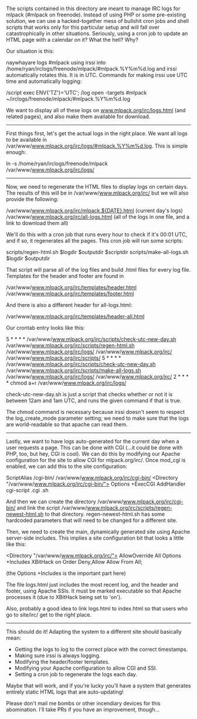 The scripts contained in this directory are meant to manage IRC logs for
mlpack (#mlpack on freenode).  Instead of using PHP or some pre-existing
solution, we can use a hacked-together mess of bullshit cron jobs and shell
scripts that works only for this particular setup and will fall over
catastrophically in other situations.  Seriously, using a cron job to update an
HTML page with a calendar on it?  What the hell?  Why?

Our situation is this:

 naywhayare logs #mlpack using irssi into
 /home/ryan/irclogs/freenode/mlpack/#mlpack.%Y%m%d.log and irssi automatically
 rotates this.  It is in UTC.  Commands for making irssi use UTC time and
 automatically logging:

   /script exec ENV{'TZ'}='UTC';
   /log open -targets #mlpack ~/irclogs/freenode/mlpack/#mlpack.%Y%m%d.log

 We want to display all of these logs on www.mlpack.org/irc/logs.html (and
 related pages), and also make them available for download.

----

First things first, let's get the actual logs in the right place.  We want all
logs to be available in /var/www/www.mlpack.org/irc/logs/#mlpack.%Y%m%d.log.
This is simple enough:

  ln -s /home/ryan/irclogs/freenode/mlpack /var/www/www.mlpack.org/irc/logs/

----

Now, we need to regenerate the HTML files to display logs on certain days.  The
results of this will be in /var/www/www.mlpack.org/irc/ but we will also
provide the following:

  /var/www/www.mlpack.org/irc/mlpack.${DATE}.html (current day's logs)
  /var/www/www.mlpack.org/irc/all-logs.html (all of the logs in one file, and a
      link to download them all)

We'll do this with a cron job that runs every hour to check if it's 00:01 UTC,
and if so, it regenerates all the pages.  This cron job will run some scripts:

  scripts/regen-html.sh $logdir $outputdir $scriptdir
  scripts/make-all-logs.sh $logdir $outputdir

That script will parse all of the log files and build .html files for every log
file.  Templates for the header and footer are found in

  /var/www/www.mlpack.org/irc/templates/header.html
  /var/www/www.mlpack.org/irc/templates/footer.html

And there is also a different header for all-logs.html:

  /var/www/www.mlpack.org/irc/templates/header-all.html

Our crontab entry looks like this:

  5 * * * * /var/www/www.mlpack.org/irc/scripts/check-utc-new-day.sh /var/www/www.mlpack.org/irc/scripts/regen-html.sh /var/www/www.mlpack.org/irc/logs/ /var/www/www.mlpack.org/irc/ /var/www/www.mlpack.org/irc/scripts/
  5 * * * * /var/www/www.mlpack.org/irc/scripts/check-utc-new-day.sh /var/www/www.mlpack.org/irc/scripts/make-all-logs.sh /var/www/www.mlpack.org/irc/logs/ /var/www/www.mlpack.org/irc/
  2 * * * * chmod a+r /var/www/www.mlpack.org/irc/logs/

check-utc-new-day.sh is just a script that checks whether or not it is between
12am and 1am UTC, and runs the given command if that is true.

The chmod command is necessary because irssi doesn't seem to respect the
log_create_mode parameter setting; we need to make sure that the logs are
world-readable so that apache can read them.

----

Lastly, we want to have logs auto-generated for the current day when a user
requests a page.  This can be done with CGI (...it could be done with PHP, too,
but hey, CGI is cool).  We can do this by modifying our Apache configuration for
the site to allow CGI for mlpack.org/irc/.  Once mod_cgi is enabled, we can add
this to the site configuration:

   ScriptAlias /cgi-bin/ /var/www/www.mlpack.org/irc/cgi-bin/
   <Directory "/var/www/www.mlpack.org/irc/cgi-bin/">
     Options +ExecCGI
     AddHandler cgi-script .cgi .sh
   </Directory>

And then we can create the directory /var/www/www.mlpack.org/irc/cgi-bin/ and
link the script /var/www/www.mlpack.org/irc/scripts/regen-newest-html.sh to that
directory.  regen-newest-html.sh has some hardcoded parameters that will need to
be changed for a different site.

Then, we need to create the main, dynamically generated site using Apache
server-side includes.  This implies a site configuration bit that looks a little
like this:

   <Directory "/var/www/www.mlpack.org/irc/">
      AllowOverride All
      Options +Includes
      XBitHack on
      Order Deny,Allow
      Allow From All;
   </Directory>

(the Options +Includes is the important part here)

The file logs.html just includes the most recent log, and the header and footer,
using Apache SSIs.  It must be marked executable so that Apache processes it
(due to XBitHack being set to 'on').

Also, probably a good idea to link logs.html to index.html so that users who go
to site/irc/ get to the right place.

----

This should do it!  Adapting the system to a different site should basically
mean:

 * Getting the logs to log to the correct place with the correct timestamps.
 * Making sure irssi is always logging.
 * Modifying the header/footer templates.
 * Modifying your Apache configuration to allow CGI and SSI.
 * Setting a cron job to regenerate the logs each day.

Maybe that will work, and if you're lucky you'll have a system that generates
entirely static HTML logs that are auto-updating!

Please don't mail me bombs or other incendiary devices for this abomination.
I'll take PRs if you have an improvement, though...

